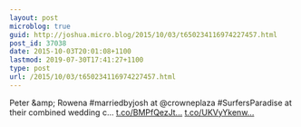 ```yaml
---
layout: post
microblog: true
guid: http://joshua.micro.blog/2015/10/03/t650234116974227457.html
post_id: 37038
date: 2015-10-03T20:01:08+1100
lastmod: 2019-07-30T17:41:27+1100
type: post
url: /2015/10/03/t650234116974227457.html
---
```

Peter &amp;amp; Rowena #marriedbyjosh at @crowneplaza #SurfersParadise at their combined wedding c… [t.co/BMPfQezJt...](http://t.co/BMPfQezJto) [t.co/UKVyYkenw...](http://t.co/UKVyYkenwk)
